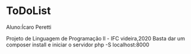 # ToDoList
Aluno:Ícaro Peretti 


Projeto de Linguagem de Programação ll - IFC videira,2020
Basta dar um composer install e iniciar o servidor php -S localhost:8000
